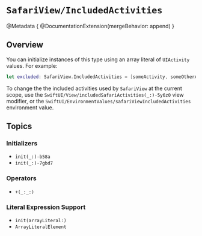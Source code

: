 # ``SafariView/IncludedActivities``

@Metadata {
    @DocumentationExtension(mergeBehavior: append)
}

## Overview

You can initialize instances of this type using an array literal of `UIActivity` values. For example:

```swift
let excluded: SafariView.IncludedActivities = [someActivity, someOtherActivity]
```

To change the the included activities used by ``SafariView`` at the current scope, use the ``SwiftUI/View/includedSafariActivities(_:)-5y6z0`` view modifier, or the ``SwiftUI/EnvironmentValues/safariViewIncludedActivities`` environment value.

## Topics

### Initializers

- ``init(_:)-b58a``
- ``init(_:)-7gbd7``

### Operators

- ``+(_:_:)``

### Literal Expression Support

- ``init(arrayLiteral:)``
- ``ArrayLiteralElement``
